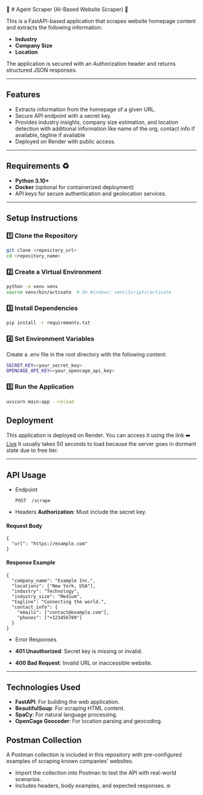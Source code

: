 📌 # Agent Scraper (AI-Based Website Scraper) 📝

This is a FastAPI-based application that scrapes website homepage content and extracts the following information:
- **Industry**
- **Company Size**
- **Location**

The application is secured with an Authorization header and returns structured JSON responses.

---

## Features
- Extracts information from the homepage of a given URL.
- Secure API endpoint with a secret key.
- Provides industry insights, company size estimation, and location detection with additional information like name of the org, contact info if available, tagline if available
- Deployed on Render with public access.

---

## Requirements ♻️
- **Python 3.10+**
- **Docker** (optional for containerized deployment)
- API keys for secure authentication and geolocation services.

---

## Setup Instructions

### 1️⃣ Clone the Repository
```bash
git clone <repository_url>
cd <repository_name>
```

### 2️⃣ Create a Virtual Environment
```bash
python -m venv venv
source venv/bin/activate  # On Windows: venv\Scripts\activate
```

### 3️⃣ Install Dependencies

```bash
pip install -r requirements.txt
```

### 4️⃣ Set Environment Variables
Create a .env file in the root directory with the following content:
```bash
SECRET_KEY=<your_secret_key>
OPENCAGE_API_KEY=<your_opencage_api_key>
```

### 5️⃣ Run the Application
```bash
uvicorn main:app --reload
```

## Deployment
This application is deployed on Render. You can access it using the link ➡️ [Live](https://agent-scraper.onrender.com/)
It usually takes 50 seconds to load because the server goes in dormant state due to free tier.

---
## API Usage
- Endpoint

  ```
  POST  /scrape
  ```

- Headers
**Authorization**: Must include the secret key.

#### Request Body
```
{
  "url": "https://example.com"
}
```

#### Response Example
```
{
  "company_name": "Example Inc.",
  "locations": ["New York, USA"],
  "industry": "Technology",
  "industry_size": "Medium",
  "tagline": "Connecting the world.",
  "contact_info": {
    "emails": ["contact@example.com"],
    "phones": ["+123456789"]
  }
}
```

- Error Responses
- **401 Unauthorized**: Secret key is missing or invalid.

- **400 Bad Request**: Invalid URL or inaccessible website.

---

## Technologies Used
- **FastAPI**: For building the web application.
- **BeautifulSoup**: For scraping HTML content.
- **SpaCy**: For natural language processing.
- **OpenCage Geocoder**: For location parsing and geocoding.
##  Postman Collection
A Postman collection is included in this repository with pre-configured examples of scraping known companies’ websites.
- Import the collection into Postman to test the API with real-world scenarios.
- Includes headers, body examples, and expected responses. 🔚
